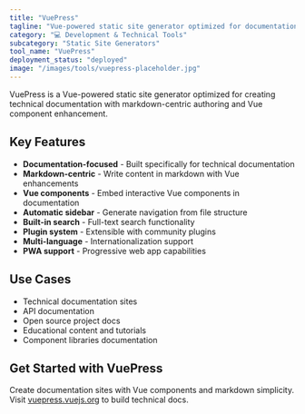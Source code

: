 ```yaml
---
title: "VuePress"
tagline: "Vue-powered static site generator optimized for documentation"
category: "💻 Development & Technical Tools"
subcategory: "Static Site Generators"
tool_name: "VuePress"
deployment_status: "deployed"
image: "/images/tools/vuepress-placeholder.jpg"
---
```

VuePress is a Vue-powered static site generator optimized for creating technical documentation with markdown-centric authoring and Vue component enhancement.

## Key Features

- **Documentation-focused** - Built specifically for technical documentation
- **Markdown-centric** - Write content in markdown with Vue enhancements
- **Vue components** - Embed interactive Vue components in documentation
- **Automatic sidebar** - Generate navigation from file structure
- **Built-in search** - Full-text search functionality
- **Plugin system** - Extensible with community plugins
- **Multi-language** - Internationalization support
- **PWA support** - Progressive web app capabilities

## Use Cases

- Technical documentation sites
- API documentation
- Open source project docs
- Educational content and tutorials
- Component libraries documentation

## Get Started with VuePress

Create documentation sites with Vue components and markdown simplicity. Visit [vuepress.vuejs.org](https://vuepress.vuejs.org) to build technical docs.